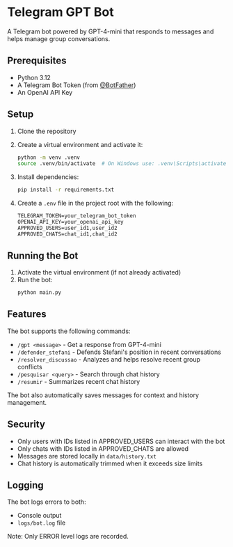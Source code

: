 # Telegram GPT Bot

A Telegram bot powered by GPT-4-mini that responds to messages and helps manage group conversations.

## Prerequisites

- Python 3.12
- A Telegram Bot Token (from [@BotFather](https://t.me/BotFather))
- An OpenAI API Key

## Setup

1. Clone the repository

2. Create a virtual environment and activate it:
   ```bash
   python -m venv .venv
   source .venv/bin/activate  # On Windows use: .venv\Scripts\activate
   ```

3. Install dependencies:
   ```bash
   pip install -r requirements.txt
   ```

4. Create a `.env` file in the project root with the following:
   ```
   TELEGRAM_TOKEN=your_telegram_bot_token
   OPENAI_API_KEY=your_openai_api_key
   APPROVED_USERS=user_id1,user_id2
   APPROVED_CHATS=chat_id1,chat_id2
   ```

## Running the Bot

1. Activate the virtual environment (if not already activated)
2. Run the bot:
   ```bash
   python main.py
   ```

## Features

The bot supports the following commands:

- `/gpt <message>` - Get a response from GPT-4-mini
- `/defender_stefani` - Defends Stefani's position in recent conversations
- `/resolver_discussao` - Analyzes and helps resolve recent group conflicts
- `/pesquisar <query>` - Search through chat history
- `/resumir` - Summarizes recent chat history

The bot also automatically saves messages for context and history management.

## Security

- Only users with IDs listed in APPROVED_USERS can interact with the bot
- Only chats with IDs listed in APPROVED_CHATS are allowed
- Messages are stored locally in `data/history.txt`
- Chat history is automatically trimmed when it exceeds size limits

## Logging

The bot logs errors to both:
- Console output
- `logs/bot.log` file

Note: Only ERROR level logs are recorded.